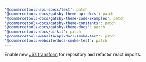 ```yaml
---
'@commercetools-api-specs/test': patch
'@commercetools-docs/gatsby-theme-api-docs': patch
'@commercetools-docs/gatsby-theme-code-examples': patch
'@commercetools-docs/gatsby-theme-constants': patch
'@commercetools-docs/gatsby-theme-docs': patch
'@commercetools-docs/ui-kit': patch
'@commercetools-website/api-docs-smoke-test': patch
'@commercetools-website/docs-smoke-test': patch
---
```


Enable new [JSX transform](https://reactjs.org/blog/2020/09/22/introducing-the-new-jsx-transform.html) for repository and refactor react imports.
